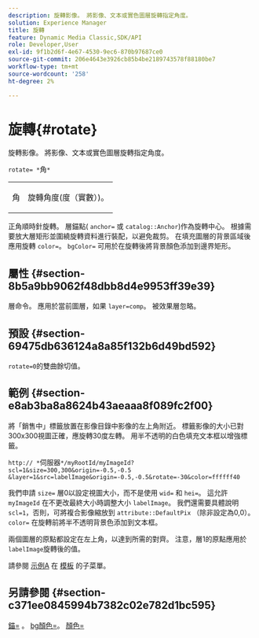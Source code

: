 ```yaml
---
description: 旋轉影像。 將影像、文本或實色圖層旋轉指定角度。
solution: Experience Manager
title: 旋轉
feature: Dynamic Media Classic,SDK/API
role: Developer,User
exl-id: 9f1b2d6f-4e67-4530-9ec6-870b97687ce0
source-git-commit: 206e4643e3926cb85b4be2189743578f88180be7
workflow-type: tm+mt
source-wordcount: '258'
ht-degree: 2%

---
```


# 旋轉{#rotate}

旋轉影像。 將影像、文本或實色圖層旋轉指定角度。

`rotate= *`角`*`

<table id="simpletable_5531ED4C2099411DB404657E12B05314"> 
 <tr class="strow"> 
  <td class="stentry"> <p><span class="varname"> 角</span> </p> </td> 
  <td class="stentry"> <p>旋轉角度(度（實數）)。 </p></td> 
 </tr> 
</table>

正角順時針旋轉。 層錨點( `anchor=` 或 `catalog::Anchor`)作為旋轉中心。 根據需要放大層矩形並圍繞旋轉資料進行裝配，以避免裁剪。 在填充圖層的背景區域後應用旋轉 `color=`。 `bgColor=` 可用於在旋轉後將背景顏色添加到邊界矩形。

## 屬性 {#section-8b5a9bb9062f48dbb8d4e9953ff39e39}

層命令。 應用於當前圖層，如果 `layer=comp`。 被效果層忽略。

## 預設 {#section-69475db636124a8a85f132b6d49bd592}

`rotate=0`的雙曲餘切值。

## 範例 {#section-e8ab3ba8a8624b43aeaaa8f089fc2f00}

將「銷售中」標籤放置在影像目錄中影像的左上角附近。 標籤影像的大小已對300x300視圖正確，應旋轉30度左轉。 用半不透明的白色填充文本框以增強標籤。

`http:// *`伺服器`*/myRootId/myImageId?scl=1&size=300,300&origin=-0.5,-0.5 &layer=1&src=labelImage&origin=-0.5,-0.5&rotate=-30&color=ffffff40`

我們申請 `size=` 層0以設定視圖大小，而不是使用 `wid=` 和 `hei=`。 這允許 `myImageId` 在不更改最終大小時調整大小 `labelImage`。 我們還需要具體說明 `scl=1`，否則，可將複合影像縮放到 `attribute::DefaultPix` （除非設定為0,0）。 `color=` 在旋轉前將半不透明背景色添加到文本框。

兩個圖層的原點都設定在左上角，以達到所需的對齊。 注意，層1的原點應用於 `labelImage`旋轉後的值。

請參閱 [示例A](../../../../../is-api/http-ref/image-serving-api-ref/c-http-protocol-reference/c-templates/r-example-a.md#reference-c78ea82e8a1646738e764fa6685dfbac) 在 [模板](../../../../../is-api/http-ref/image-serving-api-ref/c-http-protocol-reference/c-templates/c-templates.md#concept-3cd2d2adae0e41b2979b9640244d4d3e) 的子菜單。

## 另請參閱 {#section-c371ee0845994b7382c02e782d1bc595}

[錨=](../../../../../is-api/http-ref/image-serving-api-ref/c-http-protocol-reference/c-command-reference/r-anchor.md#reference-6661e548ab284b82828d8d94c8ddeb7c) 。 [bg顏色=](../../../../../is-api/http-ref/image-serving-api-ref/c-http-protocol-reference/c-command-reference/r-bgcolor.md#reference-441371ba4ef54fe781887c5ae448f6ab)。 [顏色=](/help/aem-is-ir-api/is-api/http-ref/image-serving-api-ref/c-http-protocol-reference/c-data-types/r-is-http-color.md)
